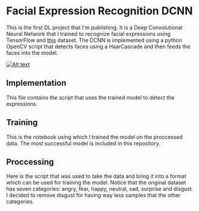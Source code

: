 # Facial Expression Recognition DCNN
This is the first DL project that I'm publishing. It is a Deep Convolutional Neural Network that I trained to recognize facial expressions using TensorFlow and [this](https://www.kaggle.com/sulthankhan/facial-expression-recognition) dataset. The DCNN is implemented using a python OpenCV script that detects faces using a HaarCascade and then feeds the faces into the model.

[![Alt text](https://img.youtube.com/vi/glQlfFsVg-k/0.jpg)](https://www.youtube.com/watch?v=glQlfFsVg-k)

## Implementation
This file contains the script that uses the trained model to detect the expressions.
## Training
This is the notebook using which I trained the model on the proccessed data. The most successful model is included in this repository.
## Proccessing
Here is the script that was used to take the data and bring it into a format which can be used for training the model. Notice that the original dataset has seven categories: angry, fear, happy, neutral, sad, surprise and disgust. I decided to remove disgust for having way less samples that the other categories.

